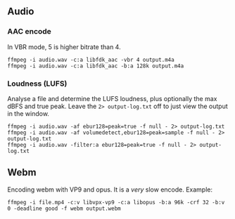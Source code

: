 ## Audio

### AAC encode

In VBR mode, 5 is higher bitrate than 4.

```
ffmpeg -i audio.wav -c:a libfdk_aac -vbr 4 output.m4a
ffmpeg -i audio.wav -c:a libfdk_aac -b:a 128k output.m4a

```

### Loudness (LUFS)

Analyse a file and determine the LUFS loudness, plus optionally the max
dBFS and true peak. Leave the `2> output-log.txt` off to just view the output
in the window.

```
ffmpeg -i audio.wav -af ebur128=peak=true -f null - 2> output-log.txt
ffmpeg -i audio.wav -af volumedetect,ebur128=peak=sample -f null - 2> output-log.txt
ffmpeg -i audio.wav -filter:a ebur128=peak=true -f null - 2> output-log.txt
```

## Webm

Encoding webm with VP9 and opus. It is a *very* slow encode. Example:

````
ffmpeg -i file.mp4 -c:v libvpx-vp9 -c:a libopus -b:a 96k -crf 32 -b:v 0 -deadline good -f webm output.webm
````